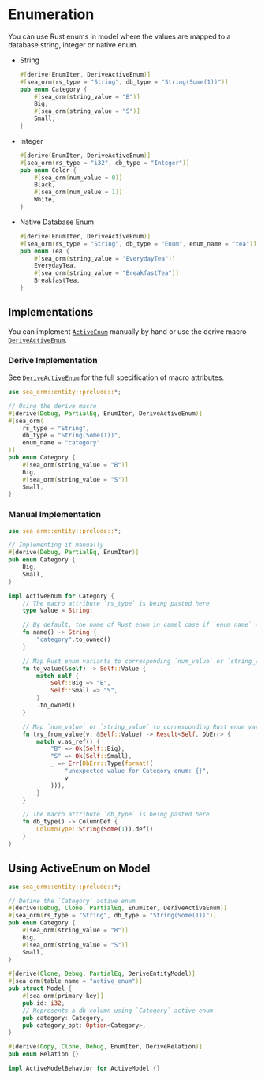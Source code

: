 # Enumeration

You can use Rust enums in model where the values are mapped to a database string, integer or native enum.

- String
    ```rust
    #[derive(EnumIter, DeriveActiveEnum)]
    #[sea_orm(rs_type = "String", db_type = "String(Some(1))")]
    pub enum Category {
        #[sea_orm(string_value = "B")]
        Big,
        #[sea_orm(string_value = "S")]
        Small,
    }
    ```

- Integer
    ```rust
    #[derive(EnumIter, DeriveActiveEnum)]
    #[sea_orm(rs_type = "i32", db_type = "Integer")]
    pub enum Color {
        #[sea_orm(num_value = 0)]
        Black,
        #[sea_orm(num_value = 1)]
        White,
    }
    ```

- Native Database Enum
    ```rust
    #[derive(EnumIter, DeriveActiveEnum)]
    #[sea_orm(rs_type = "String", db_type = "Enum", enum_name = "tea")]
    pub enum Tea {
        #[sea_orm(string_value = "EverydayTea")]
        EverydayTea,
        #[sea_orm(string_value = "BreakfastTea")]
        BreakfastTea,
    }
    ```

## Implementations

You can implement [`ActiveEnum`](https://docs.rs/sea-orm/0.8/sea_orm/entity/trait.ActiveEnum.html) manually by hand or use the derive macro [`DeriveActiveEnum`](https://docs.rs/sea-orm/0.8/sea_orm/derive.DeriveActiveEnum.html).

### Derive Implementation

See [`DeriveActiveEnum`](https://docs.rs/sea-orm/0.8/sea_orm/derive.DeriveActiveEnum.html) for the full specification of macro attributes.

```rust
use sea_orm::entity::prelude::*;

// Using the derive macro
#[derive(Debug, PartialEq, EnumIter, DeriveActiveEnum)]
#[sea_orm(
    rs_type = "String",
    db_type = "String(Some(1))",
    enum_name = "category"
)]
pub enum Category {
    #[sea_orm(string_value = "B")]
    Big,
    #[sea_orm(string_value = "S")]
    Small,
}
```

### Manual Implementation

```rust
use sea_orm::entity::prelude::*;

// Implementing it manually
#[derive(Debug, PartialEq, EnumIter)]
pub enum Category {
    Big,
    Small,
}

impl ActiveEnum for Category {
    // The macro attribute `rs_type` is being pasted here
    type Value = String;

    // By default, the name of Rust enum in camel case if `enum_name` was not provided explicitly
    fn name() -> String {
        "category".to_owned()
    }

    // Map Rust enum variants to corresponding `num_value` or `string_value`
    fn to_value(&self) -> Self::Value {
        match self {
            Self::Big => "B",
            Self::Small => "S",
        }
        .to_owned()
    }

    // Map `num_value` or `string_value` to corresponding Rust enum variants
    fn try_from_value(v: &Self::Value) -> Result<Self, DbErr> {
        match v.as_ref() {
            "B" => Ok(Self::Big),
            "S" => Ok(Self::Small),
            _ => Err(DbErr::Type(format!(
                "unexpected value for Category enum: {}",
                v
            ))),
        }
    }

    // The macro attribute `db_type` is being pasted here
    fn db_type() -> ColumnDef {
        ColumnType::String(Some(1)).def()
    }
}
```

## Using ActiveEnum on Model

```rust
use sea_orm::entity::prelude::*;

// Define the `Category` active enum
#[derive(Debug, Clone, PartialEq, EnumIter, DeriveActiveEnum)]
#[sea_orm(rs_type = "String", db_type = "String(Some(1))")]
pub enum Category {
    #[sea_orm(string_value = "B")]
    Big,
    #[sea_orm(string_value = "S")]
    Small,
}

#[derive(Clone, Debug, PartialEq, DeriveEntityModel)]
#[sea_orm(table_name = "active_enum")]
pub struct Model {
    #[sea_orm(primary_key)]
    pub id: i32,
    // Represents a db column using `Category` active enum
    pub category: Category,
    pub category_opt: Option<Category>,
}

#[derive(Copy, Clone, Debug, EnumIter, DeriveRelation)]
pub enum Relation {}

impl ActiveModelBehavior for ActiveModel {}
```
